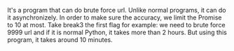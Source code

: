 ﻿It's a program that can do brute force url.
Unlike normal programs, it can do it asynchronizely.
In order to make sure the accuracy, we limit the Promise to 10 at most.
Take break3 the first flag for example: we need to brute force 9999 url and if it is normal Python, it takes more than 2 hours.
But using this program, it takes around 10 minutes.
